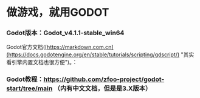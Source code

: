 # 做游戏，就用GODOT
### Godot版本：Godot_v4.1.1-stable_win64
Godot官方文档([https://markdown.com.cn](https://docs.godotengine.org/en/stable/tutorials/scripting/gdscript/) "其实看引擎内置文档也很方便")。：
### Godot教程：https://github.com/zfoo-project/godot-start/tree/main （内有中文文档，但是是3.X版本）
